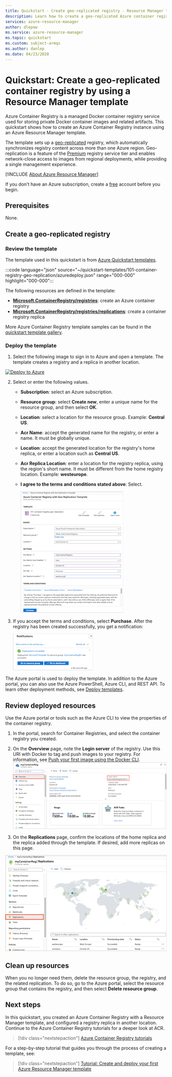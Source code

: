 ```yaml
---
title: Quickstart - Create geo-replicated registry - Resource Manager template
description: Learn how to create a geo-replicated Azure container registry by using an Azure Resource Manager template.
services: azure-resource-manager
author: dlepow
ms.service: azure-resource-manager
ms.topic: quickstart
ms.custom: subject-armqs
ms.author: danlep
ms.date: 04/23/2020
---
```


# Quickstart: Create a geo-replicated container registry by using a Resource Manager template

Azure Container Registry is a managed Docker container registry service used for storing private Docker container images and related artifacts. This quickstart shows how to create an Azure Container Registry instance using an Azure Resource Manager template. 

The template sets up a [geo-replicated](container-registry-geo-replication.md) registry, which automatically synchronizes registry content across more than one Azure region. Geo-replication is a feature of the [Premium](container-registry-skus.md) registry service tier and enables network-close access to images from regional deployments, while providing a single management experience.

[!INCLUDE [About Azure Resource Manager](../../includes/resource-manager-quickstart-introduction.md)]

If you don't have an Azure subscription, create a [free](https://azure.microsoft.com/free/) account before you begin.

## Prerequisites

None.

## Create a geo-replicated registry

### Review the template

The template used in this quickstart is from [Azure Quickstart templates](https://github.com/Azure/azure-quickstart-templates/tree/master/101-container-registry-geo-replication).

:::code language="json" source="~/quickstart-templates/101-container-registry-geo-replication/azuredeploy.json" range="000-000" highlight="000-000":::

The following resources are defined in the template:

* **[Microsoft.ContainerRegistry/registries](/azure/templates/microsoft.containerregistry/registries)**: create an Azure container registry
* **[Microsoft.ContainerRegistry/registries/replications](/azure/templates/microsoft.containerregistry/registries/replications)**: create a container registry replica

More Azure Container Registry template samples can be found in the [quickstart template gallery](https://azure.microsoft.com/resources/templates/?resourceType=Microsoft.Containerregistry&pageNumber=1&sort=Popular).

### Deploy the template

 1. Select the following image to sign in to Azure and open a template. The template creates a registry and a replica in another location.

  [![Deploy to Azure](../media/template-deployments/deploy-to-azure.svg)](https://portal.azure.com/#create/Microsoft.Template/uri/https%3A%2F%2Fraw.githubusercontent.com%2FAzure%2Fazure-quickstart-templates%2Fmaster%2F101-container-registry-geo-replication%2Fazuredeploy.json)

 2. Select or enter the following values.

    * **Subscription**: select an Azure subscription.
    * **Resource group**: select **Create new**, enter a unique name for the resource group, and then select **OK**.
    * **Location**: select a location for the resource group. Example: **Central US**.
    * **Acr Name**: accept the generated name for the registry, or enter a name. It must be globally unique.
    * **Location**: accept the generated location for the registry's home replica, or enter a location such as **Central US**. 
    * **Acr Replica Location**: enter a location for the registry replica, using the region's short name. It must be different from the home registry location. Example: **westeurope**.
    * **I agree to the terms and conditions stated above**: Select.

       ![Template properties](media/container-registry-get-started-geo-replication-template/template-properties.png)

 3. If you accept the terms and conditions, select **Purchase**. After the registry has been created successfully, you get a notification:

    ![Portal notification](media/container-registry-get-started-geo-replication-template/deployment-notification.png)

 The Azure portal is used to deploy the template. In addition to the Azure portal, you can also use the Azure PowerShell, Azure CLI, and REST API. To learn other deployment methods, see [Deploy templates](../azure-resource-manager/templates/deploy-cli.md).

## Review deployed resources

Use the Azure portal or tools such as the Azure CLI to view the properties of the container registry.

1. In the portal, search for Container Registries, and select the container registry you created.

1. On the **Overview** page, note the **Login server** of the registry. Use this URI with Docker to tag and push images to your registry. For information, see [Push your first image using the Docker CLI](container-registry-get-started-docker-cli.md).
    ![Registry overview](media/container-registry-get-started-geo-replication-template/registry-overview.png)

1. On the **Replications** page, confirm the locations of the home replica and the replica added through the template. If desired, add more replicas on this page.

  ![Registry replications](media/container-registry-get-started-geo-replication-template/registry-replications.png)

## Clean up resources

When you no longer need them, delete the resource group, the registry, and the related replication. To do so, go to the Azure portal, select the resource group that contains the registry, and then select **Delete resource group**.


## Next steps

In this quickstart, you created an Azure Container Registry with a Resource Manager template, and configured a registry replica in another location. Continue to the Azure Container Registry tutorials for a deeper look at ACR.

> [!div class="nextstepaction"]
> [Azure Container Registry tutorials](container-registry-tutorial-prepare-registry.md)

For a step-by-step tutorial that guides you through the process of creating a template, see:

> [!div class="nextstepaction"]
> [Tutorial: Create and deploy your first Azure Resource Manager template](/azure/azure-resource-manager/templates/template-tutorial-create-first-template.md)